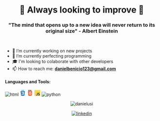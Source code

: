<h1 align="center">🚀 Always looking to improve 🚀</h1>

<h3 align="center">"The mind that opens up to a new idea will never return to its original size" - Albert Einstein</h3>

<br/>

- 🔭 I’m currently working on new projects
- 🌱 I’m currently perfecting programming
- 🎓 I'm looking to colaborate with other developers
- 📫 How to reach me: **danielbenicio123@gmail.com**

<h4 align="left">Languages and Tools:</h4>

<p align='left'>
<img src="https://camo.githubusercontent.com/b966d4cb308312938455576c8b3daa40479699dd2af4cc3df7f6717f2ccba687/68747470733a2f2f69636f6e67722e616d2f64657669636f6e2f64657669636f6e2d706c61696e2e7376673f73697a653d313626636f6c6f723d63757272656e74436f6c6f72" alt="html"  width="20" height="20"/>
<img src="https://raw.githubusercontent.com/devicons/devicon/master/icons/css3/css3-plain-wordmark.svg" alt="css3"  width="20" height="20"/>
<img src="https://raw.githubusercontent.com/devicons/devicon/master/icons/html5/html5-original-wordmark.svg" alt="html5"  width="20" height="20"/>
<img src="https://raw.githubusercontent.com/devicons/devicon/master/icons/javascript/javascript-original.svg" alt="javascript" width="20" height="20"/>
<img src="https://www.flaticon.com/svg/vstatic/svg/1822/1822899.svg?token=exp=1618489257~hmac=2b650172236cf7291f0a98f02383de71" alt="python" width="20" height="20"/>
</p>

<p align="center">
<img src="https://github-readme-stats.vercel.app/api/?username=danielusi&show_icons=true&title_color=fff&icon_color=79ff97&text_color=9f9f9f&bg_color=151515" alt="danielusi"/> 
</p>

<p align="center">
<a href="https://www.linkedin.com/in/danielbenicio/" target="blank"><img align="center" src="https://img.shields.io/badge/-Daniel%20Benício-6633cc?style=flat-square&logo=Linkedin&logoColor=white&link=https://www.linkedin.com/in/diego-schell-fernandes" alt="linkedin" height="25" width="150" /></a>
</p>

